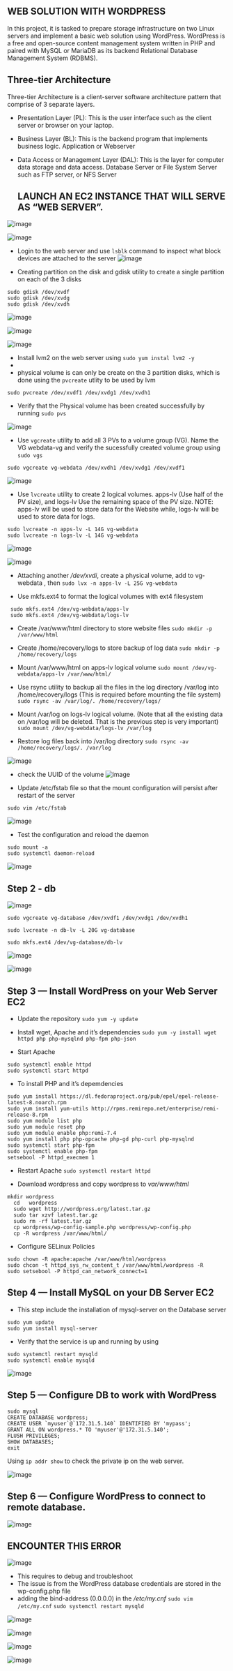 ## WEB SOLUTION WITH WORDPRESS

In this project, it is tasked to prepare storage infrastructure on two Linux servers and implement a basic web solution using WordPress.
WordPress is a free and open-source content management system written in PHP and paired with MySQL or MariaDB as its backend Relational Database Management System (RDBMS).

## Three-tier Architecture
Three-tier Architecture is a client-server software architecture pattern that comprise of 3 separate layers.
* Presentation Layer (PL): This is the user interface such as the client server or browser on your laptop.
* Business Layer (BL): This is the backend program that implements business logic. Application or Webserver
* Data Access or Management Layer (DAL): This is the layer for computer data storage and data access. 
  Database Server or File System Server such as FTP server, or NFS Server
  
  ## LAUNCH AN EC2 INSTANCE THAT WILL SERVE AS “WEB SERVER”.
 
![image](https://user-images.githubusercontent.com/71001536/164032944-74deb8a0-ba22-4d66-8733-69f96dc2c82e.png)
 
![image](https://user-images.githubusercontent.com/71001536/164033917-f9d4e8b9-68d9-4060-aa55-5e2c24356ded.png)

* Login to the web server and use `lsblk` command to inspect what block devices are attached to the server
![image](https://user-images.githubusercontent.com/71001536/164224573-9b2673f8-4b47-4fd8-8fc2-92d7904f561a.png)

* Creating partition on the disk and  gdisk utility to create a single partition on each of the 3 disks
```
sudo gdisk /dev/xvdf
sudo gdisk /dev/xvdg
sudo gdisk /dev/xvdh
```
![image](https://user-images.githubusercontent.com/71001536/164227160-4c236de5-8fd7-44cb-923e-d6817b414492.png)

![image](https://user-images.githubusercontent.com/71001536/164227265-43827f7b-bb68-45e6-9531-7a7b456533db.png)

![image](https://user-images.githubusercontent.com/71001536/164228016-11eae77c-6721-48b5-a7f8-1b1c62fcee76.png)
* Install lvm2 on the web server using `sudo yum instal lvm2 -y`
* 
* physical volume is can only be create on the 3 partition disks, which is done using the `pvcreate` utlity to be used by lvm

```
sudo pvcreate /dev/xvdf1 /dev/xvdg1 /dev/xvdh1
```
* Verify that the Physical volume has been created successfully by running `sudo pvs`

![image](https://user-images.githubusercontent.com/71001536/164229876-89fb3e7c-ce25-402d-8b1c-a48643332045.png)
* Use `vgcreate` utility to add all 3 PVs to a volume group (VG). Name the VG webdata-vg and verify the sucessfully created volume group using `sudo vgs`
```
sudo vgcreate vg-webdata /dev/xvdh1 /dev/xvdg1 /dev/xvdf1
```
![image](https://user-images.githubusercontent.com/71001536/164231353-6676f0da-49fe-4b3c-b11b-7f9f275cfad2.png)

* Use `lvcreate` utility to create 2 logical volumes. apps-lv (Use half of the PV size), and logs-lv Use the remaining space of the PV size. NOTE: apps-lv will be used to store data for the Website while, logs-lv will be used to store data for logs.

```
sudo lvcreate -n apps-lv -L 14G vg-webdata
sudo lvcreate -n logs-lv -L 14G vg-webdata
```


![image](https://user-images.githubusercontent.com/71001536/164232617-f700addc-5dc1-4f3c-9082-928c244e2ca4.png)

![image](https://user-images.githubusercontent.com/71001536/164245803-0f048756-f35e-4930-87c5-bdebad255a61.png)
* Attaching another */dev/xvdi*, create a physical volume, add to vg-webdata , then
`sudo lvx -n apps-lv -L 25G vg-webdata`

* Use mkfs.ext4 to format the logical volumes with ext4 filesystem

```
 sudo mkfs.ext4 /dev/vg-webdata/apps-lv
 sudo mkfs.ext4 /dev/vg-webdata/logs-lv

```

* Create /var/www/html directory to store website files `sudo mkdir -p /var/www/html`

* Create /home/recovery/logs to store backup of log data
`sudo mkdir -p /home/recovery/logs`

* Mount /var/www/html on apps-lv logical volume 
`sudo mount /dev/vg-webdata/apps-lv /var/www/html/`

* Use rsync utility to backup all the files in the log directory /var/log into /home/recovery/logs (This is required before mounting the file system)
`sudo rsync -av /var/log/. /home/recovery/logs/`

* Mount /var/log on logs-lv logical volume. (Note that all the existing data on /var/log will be deleted. That is the previous step is very
important)
`sudo mount /dev/vg-webdata/logs-lv /var/log`

* Restore log files back into /var/log directory 
`sudo rsync -av /home/recovery/logs/. /var/log`

![image](https://user-images.githubusercontent.com/71001536/164255043-5f07dbc1-4da2-4def-b9c5-e0866c319698.png)
* check the UUID of the volume 
![image](https://user-images.githubusercontent.com/71001536/164262022-0cc4095a-47b7-4dc9-bfbc-e0d33b29136e.png)


* Update /etc/fstab file so that the mount configuration will persist after restart of the server
```
sudo vim /etc/fstab
```

![image](https://user-images.githubusercontent.com/71001536/164260840-1a32c960-dfc1-414e-9ee9-4161d3b510a2.png)

* Test the configuration and reload the daemon
```
sudo mount -a
sudo systemctl daemon-reload
```
![image](https://user-images.githubusercontent.com/71001536/164261579-2d158e3c-6112-43a0-bb24-c08984e69e0e.png)

## Step 2 - db

![image](https://user-images.githubusercontent.com/71001536/164423344-85c16ae4-cba5-40c7-bd0f-5a15f24663d9.png)

`sudo vgcreate vg-database /dev/xvdf1 /dev/xvdg1 /dev/xvdh1`

`sudo lvcreate -n db-lv -L 20G vg-database`

`sudo mkfs.ext4 /dev/vg-database/db-lv`

![image](https://user-images.githubusercontent.com/71001536/164425302-42d6d0a4-add4-44be-ae18-05757895609f.png)

![image](https://user-images.githubusercontent.com/71001536/164430304-a7fcf43f-2d0e-415d-b9f4-ac5b7a02c2f5.png)




## Step 3 — Install WordPress on your Web Server EC2

* Update the repository 
`sudo yum -y update`
* Install wget, Apache and it’s dependencies
`sudo yum -y install wget httpd php php-mysqlnd php-fpm php-json`

* Start Apache
```
sudo systemctl enable httpd
sudo systemctl start httpd
```
* To install PHP and it’s depemdencies
```
sudo yum install https://dl.fedoraproject.org/pub/epel/epel-release-latest-8.noarch.rpm
sudo yum install yum-utils http://rpms.remirepo.net/enterprise/remi-release-8.rpm
sudo yum module list php
sudo yum module reset php
sudo yum module enable php:remi-7.4
sudo yum install php php-opcache php-gd php-curl php-mysqlnd
sudo systemctl start php-fpm
sudo systemctl enable php-fpm
setsebool -P httpd_execmem 1
```
* Restart Apache `sudo systemctl restart httpd`

* Download wordpress and copy wordpress to *var/www/html*
```
mkdir wordpress
  cd   wordpress
  sudo wget http://wordpress.org/latest.tar.gz
  sudo tar xzvf latest.tar.gz
  sudo rm -rf latest.tar.gz
  cp wordpress/wp-config-sample.php wordpress/wp-config.php
  cp -R wordpress /var/www/html/
  ```
* Configure SELinux Policies
```
sudo chown -R apache:apache /var/www/html/wordpress
sudo chcon -t httpd_sys_rw_content_t /var/www/html/wordpress -R
sudo setsebool -P httpd_can_network_connect=1
```

## Step 4 — Install MySQL on your DB Server EC2
* This step include the installation of mysql-server on the Database server
```
sudo yum update
sudo yum install mysql-server
```
* Verify that the service is up and running by using
```
sudo systemctl restart mysqld
sudo systemctl enable mysqld
```

![image](https://user-images.githubusercontent.com/71001536/164432458-32d12089-3103-4b9c-ac79-6c3e4da1c176.png)


## Step 5 — Configure DB to work with WordPress
```
sudo mysql
CREATE DATABASE wordpress;
CREATE USER `myuser`@`172.31.5.140` IDENTIFIED BY 'mypass';
GRANT ALL ON wordpress.* TO 'myuser'@'172.31.5.140';
FLUSH PRIVILEGES;
SHOW DATABASES;
exit
```

Using `ip addr show` to check the private ip on the web server.

![image](https://user-images.githubusercontent.com/71001536/164433422-89a5f91e-4112-40f6-b970-d26d5ab294ce.png)

## Step 6 — Configure WordPress to connect to remote database.

![image](https://user-images.githubusercontent.com/71001536/164440215-e4e64674-c19c-4745-abbd-0f85b1c49335.png)

## ENCOUNTER THIS ERROR
![image](https://user-images.githubusercontent.com/71001536/164441501-d01c7a5d-5ed9-4085-83d9-5f9c96f2604a.png)

* This requires to debug and troubleshoot
* The issue is from the WordPress database credentials are stored in the wp-config.php file
* adding the bind-address (0.0.0.0) in the */etc/my.cnf*
`sudo vim /etc/my.cnf`
`sudo systemctl restart mysqld`

![image](https://user-images.githubusercontent.com/71001536/164461928-d65818c2-a63e-4b68-8ce4-c9f113ecc188.png)

![image](https://user-images.githubusercontent.com/71001536/164462630-61a09584-ee1a-4bd3-a92b-bc43ad585809.png)

![image](https://user-images.githubusercontent.com/71001536/164463389-6a49589e-0d52-4618-9edd-c9099c6fe0f9.png)

![image](https://user-images.githubusercontent.com/71001536/164463529-510e08b3-4445-43bf-8c37-54416d0d0ff2.png)



